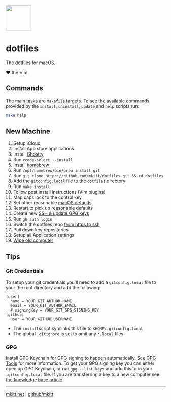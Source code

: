 <img src="https://mkitt.net/apple-touch-icon.png" width="80px" height="80px" />

# dotfiles

The dotfiles for macOS.

&hearts; the Vim.

## Commands

The main tasks are `Makefile` targets. To see the available commands provided by
the `install`, `uninstall`, `update` and `help` scripts run:

```sh
make help
```

## New Machine

1. Setup iCloud
1. Install App store applications
1. Install [Ghostty][ghostty]
1. Run `xcode-select --install`
1. Install [homebrew][homebrew]
1. Run `/opt/homebrew/bin/brew install git`
1. Run `git clone https://github.com/mkitt/dotfiles.git && cd dotfiles`
1. Add the [`gitconfig.local`](#git-credentials) file to the `dotfiles` directory
1. Run `make install`
1. Follow post install instructions (Vim plugins)
1. Map caps lock to the control key
1. Set other reasonable [macOS defaults][macos_defaults]
1. Restart to pick up reasonable defaults
1. Create new [SSH & update GPG keys][gh-ssh-gpg]
1. Run `gh auth login`
1. Switch the dotfiles repo [from https to ssh][git-remotes]
1. Pull down key repositories
1. Setup all Application settings
1. [Wipe old computer][wipe]

## Tips

### Git Credentials

To setup your git credentials you'll need to add a `gitconfig.local` file to
your the root directory and add the following:

```
[user]
  name = YOUR_GIT_AUTHOR_NAME
  email = YOUR_GIT_AUTHOR_EMAIL
  # signingKey = YOUR_GIT_GPG_SIGNING_KEY
[github]
  user = YOUR_GITHUB_USERNAME
```

- The `install`script symlinks this file to `$HOME/.gitconfig.local`
- The global `.gitignore` is set to omit any `*.local` files

### GPG

Install GPG Keychain for GPG signing to happen automatically. See [GPG
Tools][gpg_tools] for more information. To get your GPG signing key you can
either open up GPG Keychain, or run `gpg --list-keys` and add this to in your
`.gitconfig.local` file. If you are transferring a key to a new computer
see [the knowledge base article][gpg_transfer]


---

[mkitt.net][mkitt.net] | [github/mkitt][github]

<!-- Markdown Links! -->

[gh-ssh-gpg]: https://github.com/settings/keys
[ghostty]: https://ghostty.org "ghostty"
[git-remotes]: https://help.github.com/en/github/using-git/changing-a-remotes-url#switching-remote-urls-from-https-to-ssh
[github]: https://github.com/mkitt "github.com/mkitt"
[gpg_tools]: https://gpgtools.org/ "gpg tools"
[gpg_transfer]: https://gpgtools.tenderapp.com/kb/gpg-keychain-faq/backup-or-transfer-your-keys "transfer gpg"
[homebrew]: https://brew.sh "homebrew's home"
[macos_defaults]: http://mths.be/macos "macos defaults"
[mkitt.net]: https://mkitt.net "🏔"
[wipe]: https://support.apple.com/en-us/HT201065 "wipe"
